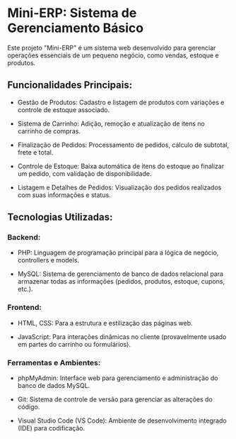# Mini-ERP: Sistema de Gerenciamento Básico
Este projeto "Mini-ERP" é um sistema web desenvolvido para gerenciar operações essenciais de um pequeno negócio, como vendas, estoque e produtos.

## Funcionalidades Principais:
* Gestão de Produtos: Cadastro e listagem de produtos com variações e controle de estoque associado.

* Sistema de Carrinho: Adição, remoção e atualização de itens no carrinho de compras.

* Finalização de Pedidos: Processamento de pedidos, cálculo de subtotal, frete e total.

* Controle de Estoque: Baixa automática de itens do estoque ao finalizar um pedido, com validação de disponibilidade.

* Listagem e Detalhes de Pedidos: Visualização dos pedidos realizados com suas informações e status.

## Tecnologias Utilizadas:
 ### Backend:

* PHP: Linguagem de programação principal para a lógica de negócio, controllers e models.

* MySQL: Sistema de gerenciamento de banco de dados relacional para armazenar todas as informações (pedidos, produtos, estoque, cupons, etc.).

### Frontend:

* HTML, CSS: Para a estrutura e estilização das páginas web.

* JavaScript: Para interações dinâmicas no cliente (provavelmente usado em partes do carrinho ou formulários).

### Ferramentas e Ambientes:

* phpMyAdmin: Interface web para gerenciamento e administração do banco de dados MySQL.

* Git: Sistema de controle de versão para gerenciar as alterações do código.

* Visual Studio Code (VS Code): Ambiente de desenvolvimento integrado (IDE) para codificação.
